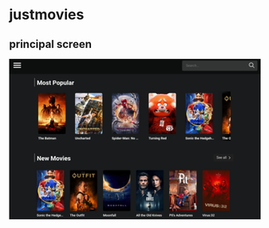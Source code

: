 # justmovies
## principal screen
![img](https://github.com/JonathanSaan/justmovies/blob/9d66c07935f9d64bc9b0167656c79162141bdd92/Capture+_2022-05-01-13-08-17-1-1.png)
